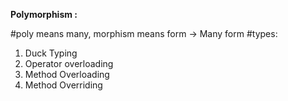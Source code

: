 **Polymorphism :**

#poly means many, morphism means form -> Many form 
#types:

1. Duck Typing
2. Operator overloading
3. Method Overloading
4. Method Overriding
